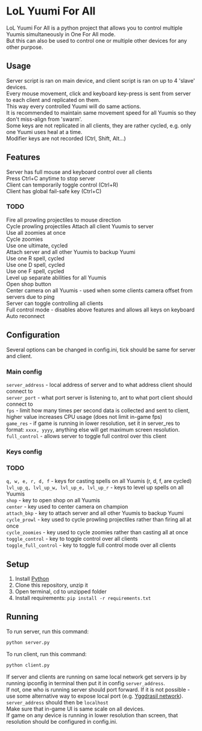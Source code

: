# LoL Yuumi For All
LoL Yuumi For All is a python project that allows you to control multiple Yuumis simultaneously in One For All mode.  
But this can also be used to control one or multiple other devices for any other purpose.

## Usage
Server script is ran on main device, and client script is ran on up to 4 'slave' devices.  
Every mouse movement, click and keyboard key-press is sent from server to each client and replicated on them.  
This way every controlled Yuumi will do same actions.  
It is recommended to maintain same movement speed for all Yuumis so they don't miss-align from 'swarm'.  
Some keys are not replicated in all clients, they are rather cycled, e.g. only one Yuumi uses heal at a time.  
Modifier keys are not recorded (Ctrl, Shift, Alt...)

## Features
Server has full mouse and keyboard control over all clients  
Press Ctrl+C anytime to stop server  
Client can temporarily toggle control (Ctrl+R)  
Client has global fail-safe key (Ctrl+C)

### TODO
Fire all prowling projectiles to mouse direction  
Cycle prowling projectiles
Attach all client Yuumis to server  
Use all zoomies at once  
Cycle zoomies  
Use one ultimate, cycled  
Attach server and all other Yuumis to backup Yuumi  
Use one R spell, cycled  
Use one D spell, cycled  
Use one F spell, cycled  
Level up separate abilities for all Yuumis  
Open shop button  
Center camera on all Yuumis - used when some clients camera offset from servers due to ping  
Server can toggle controlling all clients  
Full control mode - disables above features and allows all keys on keyboard  
Auto reconnect

## Configuration
Several options can be changed in config.ini, tick should be same for server and client.
### Main config
`server_address` - local address of server and to what address client should connect to  
`server_port` - what port server is listening to, ant to what port client should connect to  
`fps` - limit how many times per second data is collected and sent to client, higher value increases CPU usage (does not limit in-game fps)  
`game_res` - if game is running in lower resolution, set it in server_res to format: `xxxx, yyyy`, anything else will get maximum screen resolution.  
`full_control` - allows server to toggle full control over this client
### Keys config
### TODO
`q, w, e, r, d, f` - keys for casting spells on all Yuumis (r, d, f, are cycled)  
`lvl_up_q, lvl_up_w, lvl_up_e, lvl_up_r` - keys to level up spells on all Yuumis  
`shop` - key to open shop on all Yuumis  
`center` - key used to center camera on champion  
`attach_bkp` - key to attach server and all other Yuumis to backup Yuumi  
`cycle_prowl` - key used to cycle prowling projectiles rather than firing all at once  
`cycle_zoomies` - key used to cycle zoomies rather than casting all at once  
`toggle_control` - key to toggle control over all clients  
`toggle_full_control` - key to toggle full control mode over all clients


## Setup
1. Install [Python](https://www.python.org/)
2. Clone this repository, unzip it
3. Open terminal, cd to unzipped folder
4. Install requirements: `pip install -r requirements.txt`

## Running
To run server, run this command:
```bash
python server.py
```
To run client, run this command:
```bash
python client.py
```
If server and clients are running on same local network get servers ip by running ipconfig in terminal then put it in config `server_address`.  
If not, one who is running server should port forward. If it is not possible - use some alternative way to expose local port (e.g. [Yggdrasil network](https://yggdrasil-network.github.io/)). `server_address` should then be `localhost`  
Make sure that in-game UI is same scale on all devices.  
If game on any device is running in lower resolution than screen, that resolution should be configured in config.ini.
